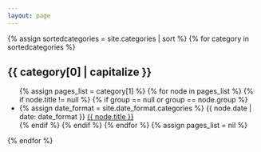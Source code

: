 ```yaml
---
layout: page
---
```


<div class="well article">
{% assign sortedcategories = site.categories | sort %}
{% for category in sortedcategories %}
    <h2>{{ category[0] | capitalize }}</h2>
    <ul>
        {% assign pages_list = category[1] %}
        {% for node in pages_list %}
            {% if node.title != null %}
            {% if group == null or group == node.group %}
                <li><span class="post-date">
                    {% assign date_format = site.date_format.categories %}
                    {{ node.date | date: date_format }} </span><a href="{{ site.baseurl}}{{ node.url }}">{{ node.title }}</a></li>
            {% endif %}
            {% endif %}
        {% endfor %}
        {% assign pages_list = nil %}
    </ul>
{% endfor %}
</div>
